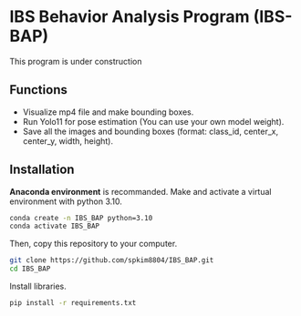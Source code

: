 # IBS Behavior Analysis Program (IBS-BAP)
This program is under construction

## Functions
* Visualize mp4 file and make bounding boxes.
* Run Yolo11 for pose estimation (You can use your own model weight).
* Save all the images and bounding boxes (format: class_id, center_x, center_y, width, height).

## Installation
**Anaconda environment** is recommanded.
Make and activate a virtual environment with python 3.10.
```bash
conda create -n IBS_BAP python=3.10
conda activate IBS_BAP
```
Then, copy this repository to your computer.
```bash
git clone https://github.com/spkim8804/IBS_BAP.git
cd IBS_BAP
```
Install libraries.
```bash
pip install -r requirements.txt
```
